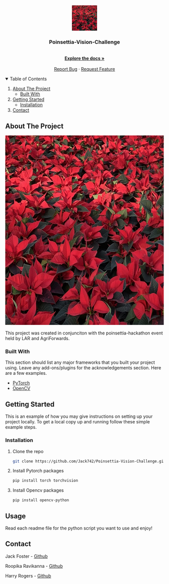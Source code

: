 <!-- PROJECT LOGO -->
<br />
<p align="center">
  <a href="https://github.com/othneildrew/Best-README-Template">
    <img src="images/IMG204.jpg" alt="Logo" width="80" height="80">
  </a>

  <h3 align="center">Poinsettia-Vision-Challenge</h3>

  <p align="center">
    <br />
    <a href="https://github.com/Jack742/Poinsettia-Vision-Challenge"><strong>Explore the docs »</strong></a>
    <br />
    <br />
    <a href="https://github.com/Jack742/Poinsettia-Vision-Challenge/issues">Report Bug</a>
    ·
    <a href="https://github.com/Jack742/Poinsettia-Vision-Challenge/issues">Request Feature</a>
  </p>
</p>



<!-- TABLE OF CONTENTS -->
<details open="open">
  <summary>Table of Contents</summary>
  <ol>
    <li>
      <a href="#about-the-project">About The Project</a>
      <ul>
        <li><a href="#built-with">Built With</a></li>
      </ul>
    </li>
    <li>
      <a href="#getting-started">Getting Started</a>
      <ul>
        <li><a href="#installation">Installation</a></li>
      </ul>
    </li>
    <li><a href="#contact">Contact</a></li>
  </ol>
</details>



<!-- ABOUT THE PROJECT -->
## About The Project
<p align="center">
<img src="images/IMG204.jpg" alt="Logo" width="800" height="600">
</p>

This project was created in conjunciton with the poinsettia-hackathon event held by LAR and AgriForwards.

### Built With

This section should list any major frameworks that you built your project using. Leave any add-ons/plugins for the acknowledgements section. Here are a few examples.
* [PyTorch](https://pytorch.org/)
* [OpenCV](https://opencv.org/)


<!-- GETTING STARTED -->
## Getting Started

This is an example of how you may give instructions on setting up your project locally.
To get a local copy up and running follow these simple example steps.


### Installation


1. Clone the repo
   ```sh
   git clone https://github.com/Jack742/Poinsettia-Vision-Challenge.git
   ```
2. Install Pytorch packages
   ```sh
   pip install torch torchvision
   ```
3. Install Opencv packages
   ```sh
   pip install opencv-python
   ```


<!-- USAGE EXAMPLES -->
## Usage

Read each readme file for the python script you want to use and enjoy!


<!-- CONTACT -->
## Contact

Jack Foster - [Github](https://github.com/Jack742)

Roopika Ravikanna - [Github](https://github.com/PikaRoooo)

Harry Rogers - [Github](https://github.com/Harry-Rogers)
